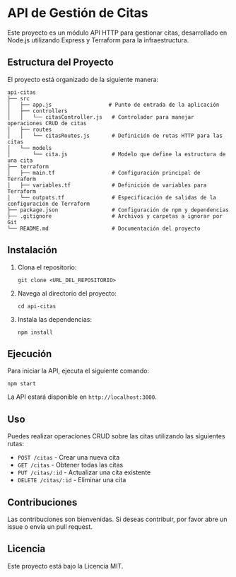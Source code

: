 # API de Gestión de Citas

Este proyecto es un módulo API HTTP para gestionar citas, desarrollado en Node.js utilizando Express y Terraform para la infraestructura.

## Estructura del Proyecto

El proyecto está organizado de la siguiente manera:

```
api-citas
├── src
│   ├── app.js                  # Punto de entrada de la aplicación
│   ├── controllers
│   │   └── citasController.js   # Controlador para manejar operaciones CRUD de citas
│   ├── routes
│   │   └── citasRoutes.js       # Definición de rutas HTTP para las citas
│   └── models
│       └── cita.js              # Modelo que define la estructura de una cita
├── terraform
│   ├── main.tf                  # Configuración principal de Terraform
│   ├── variables.tf             # Definición de variables para Terraform
│   └── outputs.tf               # Especificación de salidas de la configuración de Terraform
├── package.json                 # Configuración de npm y dependencias
├── .gitignore                   # Archivos y carpetas a ignorar por Git
└── README.md                    # Documentación del proyecto
```

## Instalación

1. Clona el repositorio:
   ```
   git clone <URL_DEL_REPOSITORIO>
   ```
2. Navega al directorio del proyecto:
   ```
   cd api-citas
   ```
3. Instala las dependencias:
   ```
   npm install
   ```

## Ejecución

Para iniciar la API, ejecuta el siguiente comando:
```
npm start
```

La API estará disponible en `http://localhost:3000`.

## Uso

Puedes realizar operaciones CRUD sobre las citas utilizando las siguientes rutas:

- `POST /citas` - Crear una nueva cita
- `GET /citas` - Obtener todas las citas
- `PUT /citas/:id` - Actualizar una cita existente
- `DELETE /citas/:id` - Eliminar una cita

## Contribuciones

Las contribuciones son bienvenidas. Si deseas contribuir, por favor abre un issue o envía un pull request.

## Licencia

Este proyecto está bajo la Licencia MIT.